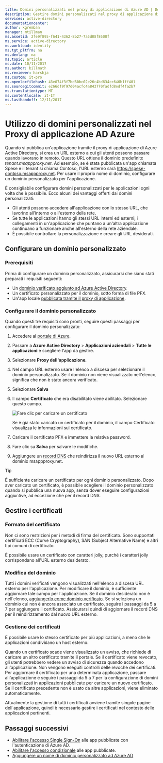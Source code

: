 ```yaml
---
title: Domini personalizzati nel proxy di applicazione di Azure AD | Documentazione Microsoft
description: Gestire domini personalizzati nel proxy di applicazione di Azure AD in modo che l'URL per l'app resti invariato indipendentemente da dove gli utenti vi accedono.
services: active-directory
documentationcenter: 
author: kgremban
manager: mtillman
ms.assetid: 2fe9f895-f641-4362-8b27-7a5d08f8600f
ms.service: active-directory
ms.workload: identity
ms.tgt_pltfrm: na
ms.devlang: na
ms.topic: article
ms.date: 10/11/2017
ms.author: billmath
ms.reviewer: harshja
ms.custom: it-pro
ms.openlocfilehash: 48e074f3f7bd60bc02e26c4bd634ec646b1ff401
ms.sourcegitcommit: e266df9f97d04acfc4a843770fadfd8edf4fa2b7
ms.translationtype: MT
ms.contentlocale: it-IT
ms.lasthandoff: 12/11/2017
---
```

# <a name="working-with-custom-domains-in-azure-ad-application-proxy"></a>Utilizzo di domini personalizzati nel Proxy di applicazione AD Azure

Quando si pubblica un'applicazione tramite il proxy di applicazione di Azure Active Directory, si crea un URL esterno a cui gli utenti possono passare quando lavorano in remoto. Questo URL ottiene il dominio predefinito *tenant.msappproxy.net*. Ad esempio, se è stata pubblicata un'app chiamata Spese e il tenant si chiama Contoso, l'URL esterno sarà https://spese-contoso.msappproxy.net. Per usare il proprio nome di dominio, configurare un dominio personalizzato per l'applicazione. 

È consigliabile configurare domini personalizzati per le applicazioni ogni volta che è possibile. Ecco alcuni dei vantaggi offerti dai domini personalizzati:

- Gli utenti possono accedere all'applicazione con lo stesso URL, che lavorino all'interno o all'esterno della rete.
- Se tutte le applicazioni hanno gli stessi URL interni ed esterni, i collegamenti in un'applicazione che puntano a un'altra applicazione continuano a funzionare anche all'esterno della rete aziendale. 
- È possibile controllare la personalizzazione e creare gli URL desiderati. 


## <a name="configure-a-custom-domain"></a>Configurare un dominio personalizzato

### <a name="prerequisites"></a>Prerequisiti

Prima di configurare un dominio personalizzato, assicurarsi che siano stati preparati i requisiti seguenti: 
- Un [dominio verificato aggiunto ad Azure Active Directory](active-directory-domains-add-azure-portal.md).
- Un certificato personalizzato per il dominio, sotto forma di file PFX. 
- Un'app locale [pubblicata tramite il proxy di applicazione](application-proxy-publish-azure-portal.md).

### <a name="configure-your-custom-domain"></a>Configurare il dominio personalizzato

Quando questi tre requisiti sono pronti, seguire questi passaggi per configurare il dominio personalizzato:

1. Accedere al [portale di Azure](https://portal.azure.com).
2. Passare a **Azure Active Directory** > **Applicazioni aziendali** > **Tutte le applicazioni** e scegliere l'app da gestire.
3. Selezionare **Proxy dell'applicazione**. 
4. Nel campo URL esterno usare l'elenco a discesa per selezionare il dominio personalizzato. Se il dominio non viene visualizzato nell'elenco, significa che non è stato ancora verificato. 
5. Selezionare **Salva**
5. Il campo **Certificato** che era disabilitato viene abilitato. Selezionare questo campo. 

   ![Fare clic per caricare un certificato](./media/active-directory-application-proxy-custom-domains/certificate.png)

   Se è già stato caricato un certificato per il dominio, il campo Certificato visualizza le informazioni sul certificato. 

6. Caricare il certificato PFX e immettere la relativa password. 
7. Fare clic su **Salva** per salvare le modifiche. 
8. Aggiungere un [record DNS](../dns/dns-operations-recordsets-portal.md) che reindirizza il nuovo URL esterno al dominio msappproxy.net. 

>[!TIP] 
>È sufficiente caricare un certificato per ogni dominio personalizzato. Dopo aver caricato un certificato, è possibile scegliere il dominio personalizzato quando si pubblica una nuova app, senza dover eseguire configurazioni aggiuntive, ad eccezione che per il record DNS. 

## <a name="manage-certificates"></a>Gestire i certificati

### <a name="certificate-format"></a>Formato del certificato
Non ci sono restrizioni per i metodi di firma del certificato. Sono supportati certificati ECC (Curve Cryptography), SAN (Subject Alternative Name) e altri tipi comuni di certificato. 

È possibile usare un certificato con caratteri jolly, purché i caratteri jolly corrispondano all'URL esterno desiderato. 

### <a name="changing-the-domain"></a>Modifica del dominio
Tutti i domini verificati vengono visualizzati nell'elenco a discesa URL esterno per l'applicazione. Per modificare il dominio, è sufficiente aggiornare tale campo per l'applicazione. Se il dominio desiderato non è nell'elenco, [aggiungerlo come dominio verificato](active-directory-domains-add-azure-portal.md). Se si seleziona un dominio cui non è ancora associato un certificato, seguire i passaggi da 5 a 7 per aggiungere il certificato. Assicurarsi quindi di aggiornare il record DNS per il reindirizzamento dal nuovo URL esterno. 

### <a name="certificate-management"></a>Gestione dei certificati
È possibile usare lo stesso certificato per più applicazioni, a meno che le applicazioni condividano un host esterno. 

Quando un certificato scade viene visualizzato un avviso, che richiede di caricare un altro certificato tramite il portale. Se il certificato viene revocato, gli utenti potrebbero vedere un avviso di sicurezza quando accedono all'applicazione. Non vengono eseguiti controlli delle revoche dei certificati.  Per aggiornare il certificato per una determinata applicazione, passare all'applicazione e seguire i passaggi da 5 a 7 per la configurazione di domini personalizzati in applicazioni pubblicate per caricare un nuovo certificato. Se il certificato precedente non è usato da altre applicazioni, viene eliminato automaticamente. 

Attualmente la gestione di tutti i certificati avviene tramite singole pagine dell'applicazione, quindi è necessario gestire i certificati nel contesto delle applicazioni pertinenti. 

## <a name="next-steps"></a>Passaggi successivi
* [Abilitare l'accesso Single Sign-On](active-directory-application-proxy-sso-using-kcd.md) alle app pubblicate con l'autenticazione di Azure AD.
* [Abilitare l'accesso condizionale](application-proxy-enable-remote-access-sharepoint.md) alle app pubblicate.
* [Aggiungere un nome di dominio personalizzato ad Azure AD](active-directory-domains-add-azure-portal.md)


